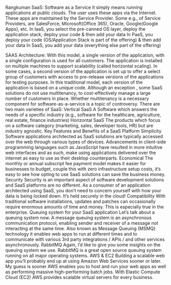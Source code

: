 Rangkuman
SaaS: Software as a Service
It simply means running applications at public clouds. The user uses these apps via the Internet. These apps are maintained by the Service Provider. Some e.g., of Service Providers, are SalesForce, Microsoft(Office 365), Oracle, Google(Google Apps), etc.
In IaaS, you select the pre-canned OS layer, deploy the application stack, deploy your code & then add your data
In PaaS, you deploy your code (OS/Application Stack is part of the offering) & then add your data
In SaaS, you add your data (everything else part of the offering)

SAAS Architecture:
With this model, a single version of the application, with a single configuration is used for all customers. The application is installed on multiple machines to support scalability (called horizontal scaling). In some cases, a second version of the application is set up to offer a select group of customers with access to pre-release versions of the applications for testing purposes. In this traditional model, each version of the application is based on a unique code. Although an exception , some SaaS solutions do not use multitenancy, to cost-effectively manage a large number of customers in place. Whether multitenancy is a necessary component for software-as-a-service is a topic of controversy.
There are two main varieties of SaaS:
Vertical SaaS
A Software which answers the needs of a specific industry (e.g., software for the healthcare, agriculture, real estate, finance industries)
Horizontal SaaS
The products which focus on a software category (marketing, sales, developer tools, HR) but are industry agnostic.
Key Features and Benefits of a SaaS Platform
Simplicity
Software applications architected as SaaS solutions are typically accessed over the web through various types of devices. Advancements in client-side programming languages such as JavaScript have resulted in more intuitive web interfaces and as such, make using applications delivered over the internet as easy to use as their desktop counterparts.
Economical
The monthly or annual subscript fee payment model makes it easier for businesses to budget, couple this with zero infrastructure setup costs, it’s easy to see how opting to use SaaS solutions can save the business money.
Security
Security is an important aspect of software development solutions and SaaS platforms are no different.  As a consumer of an application architected using SaaS, you don’t need to concern yourself with how your data is being locked down.  It’s held securely in the cloud!
Compatibility
With traditional software installations, updates and patches can occasionally require enormous amounts of time and money.  This is especially true in the enterprise.
Queuing system for your SaaS application
Let’s talk about a queuing system now.
A message queuing system is an asynchronous communication protocol, enabling sender and receiver of a message not interacting at the same time.
Also known as Message Queuing (MSMQ) technology it enables web apps to run at different times and to communicate with various 3rd party integrations / APIs / and other services asynchronously.
RabbitMQ
Again, I’d like to give you some insights on the queuing system we use. RabbitMQ is a great open source queuing system running on all major operating systems.
AWS & EC2
Building a scalable web app you’ll probably end up at using Amazon Web Services sooner or later. My guess is sooner 
AWS enables you to host and run your web apps as well as performing massive high-performing batch jobs. With Elastic Compute Cloud (EC2) AWS provides scalable virtual servers for every business.

